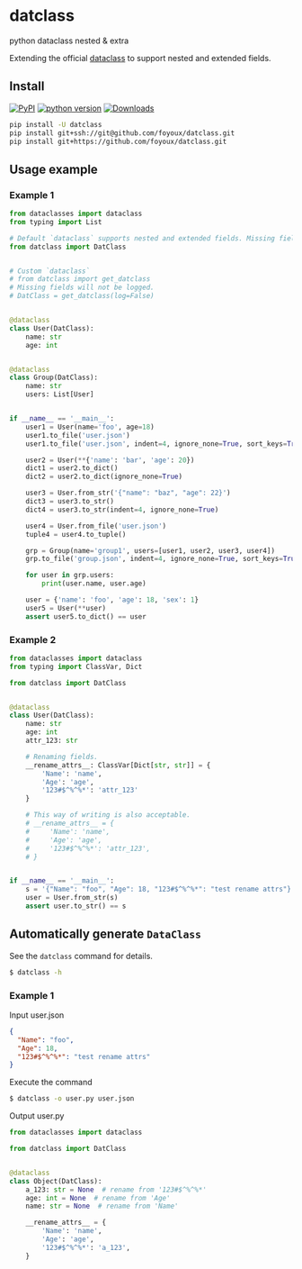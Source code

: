 # datclass

python dataclass nested & extra

Extending the official [dataclass](https://docs.python.org/zh-cn/3/library/dataclasses.html) to support nested and extended fields.

## Install

[![PyPI](https://img.shields.io/pypi/v/datclass)](https://pypi.org/project/datclass/) [![python version](https://img.shields.io/pypi/pyversions/datclass)](https://pypi.org/project/datclass/)  [![Downloads](https://static.pepy.tech/personalized-badge/datclass?period=total&units=international_system&left_color=black&right_color=orange&left_text=Downloads)](https://pepy.tech/project/datclass)

```sh
pip install -U datclass
pip install git+ssh://git@github.com/foyoux/datclass.git
pip install git+https://github.com/foyoux/datclass.git
```

## Usage example

### Example 1

```py
from dataclasses import dataclass
from typing import List

# Default `dataclass` supports nested and extended fields. Missing fields will be logged.
from datclass import DatClass


# Custom `dataclass`
# from datclass import get_datclass
# Missing fields will not be logged.
# DatClass = get_datclass(log=False)


@dataclass
class User(DatClass):
    name: str
    age: int


@dataclass
class Group(DatClass):
    name: str
    users: List[User]


if __name__ == '__main__':
    user1 = User(name='foo', age=18)
    user1.to_file('user.json')
    user1.to_file('user.json', indent=4, ignore_none=True, sort_keys=True)

    user2 = User(**{'name': 'bar', 'age': 20})
    dict1 = user2.to_dict()
    dict2 = user2.to_dict(ignore_none=True)

    user3 = User.from_str('{"name": "baz", "age": 22}')
    dict3 = user3.to_str()
    dict4 = user3.to_str(indent=4, ignore_none=True)

    user4 = User.from_file('user.json')
    tuple4 = user4.to_tuple()

    grp = Group(name='group1', users=[user1, user2, user3, user4])
    grp.to_file('group.json', indent=4, ignore_none=True, sort_keys=True)

    for user in grp.users:
        print(user.name, user.age)

    user = {'name': 'foo', 'age': 18, 'sex': 1}
    user5 = User(**user)
    assert user5.to_dict() == user

```

### Example 2

```py
from dataclasses import dataclass
from typing import ClassVar, Dict

from datclass import DatClass


@dataclass
class User(DatClass):
    name: str
    age: int
    attr_123: str

    # Renaming fields.
    __rename_attrs__: ClassVar[Dict[str, str]] = {
        'Name': 'name',
        'Age': 'age',
        '123#$^%^%*': 'attr_123'
    }

    # This way of writing is also acceptable.
    # __rename_attrs__ = {
    #     'Name': 'name',
    #     'Age': 'age',
    #     '123#$^%^%*': 'attr_123',
    # }


if __name__ == '__main__':
    s = '{"Name": "foo", "Age": 18, "123#$^%^%*": "test rename attrs"}'
    user = User.from_str(s)
    assert user.to_str() == s

```

## Automatically generate `DataClass`

See the `datclass` command for details.

```sh
$ datclass -h

```

### Example 1

Input user.json

```json
{
  "Name": "foo",
  "Age": 18,
  "123#$^%^%*": "test rename attrs"
}
```

Execute the command

```sh
$ datclass -o user.py user.json

```

Output user.py

```py
from dataclasses import dataclass

from datclass import DatClass


@dataclass
class Object(DatClass):
    a_123: str = None  # rename from '123#$^%^%*'
    age: int = None  # rename from 'Age'
    name: str = None  # rename from 'Name'

    __rename_attrs__ = {
        'Name': 'name',
        'Age': 'age',
        '123#$^%^%*': 'a_123',
    }

```